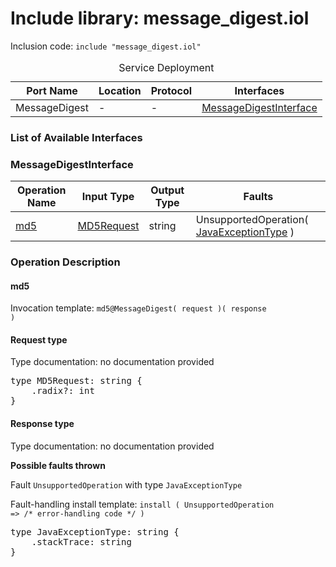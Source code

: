 # Include library: message_digest.iol

Inclusion code: <code>include "message_digest.iol"</code>

<table>
  <caption>Service Deployment</caption>
  <thead>
    <tr>
      <th>Port Name</th>
      <th>Location</th>
      <th>Protocol</th>
      <th>Interfaces</th>
    </tr>
  </thead>
  <tbody>
    <tr>
      <td>MessageDigest</td>
      <td>-</td>
      <td>-</td>
      <td><a href="#MessageDigestInterface">MessageDigestInterface</a></td>
    </tr>
  </tbody>
</table>

<h3>List of Available Interfaces</h3>

<h3 id="MessageDigestInterface">MessageDigestInterface</h3>

<table>
  <thead>
    <tr>
      <th>Operation Name</th>
      <th>Input Type</th>
      <th>Output Type</th>
      <th>Faults</th>
    </tr>
  </thead>
  <tbody>
    <tr>
      <td><a href="#md5">md5</a></td>
      <td><a href="#MD5Request">MD5Request</a></td>
      <td>string</td>
      <td>
        UnsupportedOperation( <a href="#JavaExceptionType">JavaExceptionType</a> )
      </td>
    </tr>
  </tbody>
</table>

### Operation Description



#### md5


Invocation template: <code>md5@MessageDigest( request )( response )</code>

<h4 id="MD5Request">Request type</h4>

Type documentation: no documentation provided 
<pre>type MD5Request: string {
	.radix?: int
}</pre>


<h4>Response type</h4>
Type documentation: no documentation provided 



**Possible faults thrown**


Fault <code>UnsupportedOperation</code> with type <code>JavaExceptionType</code>

Fault-handling install template: <code>install ( UnsupportedOperation => /* error-handling code */ )</code>
<pre>type JavaExceptionType: string {
	.stackTrace: string
}</pre>







